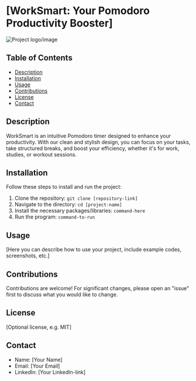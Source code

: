 # [WorkSmart: Your Pomodoro Productivity Booster]

![Project logo/image](link-to-image)

## Table of Contents

- [Description](#description)
- [Installation](#installation)
- [Usage](#usage)
- [Contributions](#contributions)
- [License](#license)
- [Contact](#contact)

## Description

WorkSmart is an intuitive Pomodoro timer designed to enhance your productivity. With our clean and stylish design, you can focus on your tasks, take structured breaks, and boost your efficiency, whether it's for work, studies, or workout sessions.

## Installation

Follow these steps to install and run the project:

1. Clone the repository: `git clone [repository-link]`
2. Navigate to the directory: `cd [project-name]`
3. Install the necessary packages/libraries: `command-here`
4. Run the program: `command-to-run`

## Usage

[Here you can describe how to use your project, include example codes, screenshots, etc.]

## Contributions

Contributions are welcome! For significant changes, please open an "issue" first to discuss what you would like to change.

## License

[Optional license, e.g. MIT]

## Contact

- Name: [Your Name]
- Email: [Your Email]
- LinkedIn: [Your LinkedIn-link]
